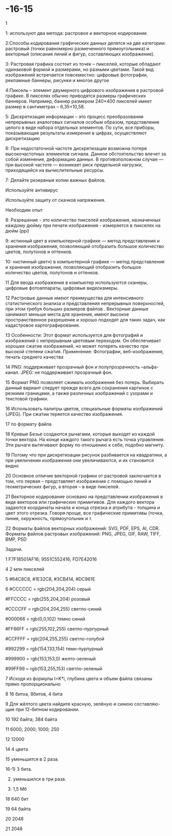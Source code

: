 # -16-15
1

1: используют два метода: растровое и векторное кодирование.

2:Способы кодирования графических данных делятся на две категории: растровый (точки равномерно размеченного прямоугольника) и векторный (описания линий и фигур, составляющих изображение).

3: Растровая графика состоит из точек – пикселей, которые обладают одинаковой формой и размерами, но разными цветами. Такой вид изображений встречается повсеместно: цифровые фотографии, рекламные баннеры, рисунки и многое другое

4:Пиксель – элемент двумерного цифрового изображения в растровой графике. В пикселях обычно приводятся размеры графических баннеров. Например, баннер размером 240×400 пикселей имеет размер в сантиметрах – 6,35×10,58.

5: Дискретизация информации – это процесс преобразования непрерывных аналоговых сигналов особым образом, представление целого в виде набора отдельных элементов. По сути, все приборы, показывающие результаты измерения в цифрах, осуществляют дискретизацию

6: При недостаточной частоте дискретизации возможна потеря высокочастотных элементов сигнала. Данное обстоятельство влечет за собой изменение, деформацию данных. В противоположном случае — при высокой частоте — возникает риск предельной нагрузки, приходящейся на вычислительные ресурсы.

7: Делайте резервные копии важных файлов.

Используйте антивирус

Используйте защиту от скачков напряжения.

Необходим опыт

8: Разрешение - это количество пикселей изображения, назначенных каждому дюйму при печати изображения - измеряется в пикселях на дюйм (ppi)

9: истинный цвет в компьютерной графике — метод представления и хранения изображения, позволяющий отобразить большое количество цветов, полутонов и оттенков.

10: «истинный цвет») в компьютерной графике — метод представления и хранения изображения, позволяющий отобразить большое количество цветов, полутонов и оттенков.

11 Для ввода изображения в компьютер используются сканеры, цифровые фотоаппараты, цифровые видеокамеры.

12 Растровые данные имеют преимущества для интенсивного статистического анализа и представления непрерывных поверхностей, при этом требуя больших размеров файлов . Векторные данные занимают меньше места для хранения, имеют высокое пространственное разрешение и хорошо подходят для таких задач, как кадастровое картографирование.

13 Особенности: Этот формат используется для фотографий и изображений с непрерывным цветовым переходом. Он обеспечивает хорошее сжатие изображений, но может потерять качество при высокой степени сжатия. Применение: Фотографии, веб-изображения, печать среднего качества

14 PNG: поддерживает прозрачный фон и полупрозрачность –альфа-канал. JPEG: не поддерживает прозрачный фон.

15 Формат PNG позволяет сжимать изображения без потерь. Выбирать данный вариант следует прежде всего для сохранения картинок с резкими границами, а также различных изображений с узорами и текстовой графики.

16 Использовать палитры цветов, специальные форматы изображений (JPEG). При сжатии теряется качество изображения.

17 по формату файла

18 Кривые Безье создаются рычагами, которые выходят из каждой точки вектора. На конце каждого такого рычага есть точка управления. Эти рычаги вытягивают форму по отношению к себе, подобно магниту.

19 Потому что при дискретизации рисунок разбивается на квадратики, а при увеличении изображения они увеличиваются, и их становится видно

20 Основное отличие векторной графики от растровой заключается в том, что первая – представляет изображение с помощью линий и геометрических фигур, а вторая – в виде пикселей.

21 Векторное кодирование основано на представлении изображения в виде векторов или графических примитивов. Для каждого вектора задаются координаты начала и конца отрезка и атрибута - толщина и цвет этого отрезка. Говоря проще, все графические примитивы (точка, линия, окружность, прямоугольник и т.

22 Форматы файлов векторных изображений: SVG, PDF, EPS, AI, CDR. Форматы файлов растровых изображений: PNG, JPEG, GIF, RAW, TIFF, BMP, PSD

Задачи.

1 F7F18501AF16; 9551C552416; FD7E42016

4 2 млн пикселей

5 #64C8C8, #1E32C8, #3CB414, #DC961E

6 #CCCCCC = rgb(204,204,204) серый

#FFCCCC = rgb(255,204,204) розовый

#CCCCFF = rgb(204,204,255) светло-синий

#000066 = rgb(0,0,102) темно синий

#FF66FF = rgb(255,102,255) светло-пурпурный

#CCFFFF = rgb(204,255,255) светло-голубой

#992299 = rgb(154,133,154) темн-пурпурный

#999900 = rgb(153,153,0) желто-зеленый

#99FF99 = rgb(153,255,153) светло-зеленый

7 Исходя из формулы I=K*i, глубина цвета и объем файла связаны прямо пропорционально

8 16 битоа, 8битов, 4 бита

9 Для жёлтого цвета найдите красную, зелёную и синюю составляю- щие при 12-битном кодировании.

10 192 байта; 384 байта

11 6000; 2000; 1000; 250

12 12000

14 4 цвета

15 уменьшится в 2 раза.

16-1) 3 бита.

2) уменьшился в три раза.

3) 1,5 Мб

18 640 бит

19 64 байта

20 2048

21 2048

